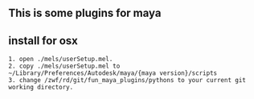 ## This is some plugins for maya
## install for osx
	1. open ./mels/userSetup.mel.
	2. copy ./mels/userSetup.mel to ~/Library/Preferences/Autodesk/maya/{maya version}/scripts
	3. change /zwf/rd/git/fun_maya_plugins/pythons to your current git working directory.
